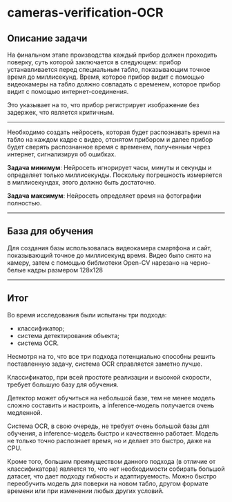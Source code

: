# cameras-verification-OCR
## Описание задачи

На финальном этапе производства каждый прибор должен проходить поверку, суть которой заключается в следующем: прибор устанавливается перед специальным табло, показывающим точное время до миллисекунд. Время, которое прибор видит с помощью видеокамеры на табло должно совпадать с временем, которое прибор видит с помощью интернет-соединения.

Это указывает на то, что прибор регистрирует изображение без задержек, что является критичным.

---

Необходимо создать нейросеть, которая будет распознавать время на табло на каждом кадре с видео, отснятом прибором и далее прибор будет сверять распознанное время с временем, полученным через интернет, сигнализируя об ошибках.

<b>Задача минимум</b>:
Нейросеть игнорирует часы, минуты и секунды и определяет только миллисекунды. Поскольку погрешность измеряется в миллисекундах, этого должно быть достаточно.

<b>Задача максимум</b>:
Нейросеть определяет время на фотографии полностью.

---

## База для обучения

Для создания базы использовалась видеокамера смартфона и сайт, показывающий точное до миллисекунд время. Видео было снято на камеру, затем с помощью библиотеки Open-CV нарезано на черно-белые кадры размером 128х128

---

## Итог

Во время исследования были испытаны три подхода: 

- классификатор; 
- система детектирования объекта; 
- система OCR. 

Несмотря на то, что все три подхода потенциально способны решить поставленную задачу, система OCR справляется заметно лучше.

Классификатор, при всей простоте реализации и высокой скорости, требует большую базу для обучения.

Детектор может обучиться на небольшой базе, тем не менее модель сложно составить и настроить, а inference-модель получается очень медленной.

Система OCR, в свою очередь, не требует очень большой базы для обучения, а inference-модель быстро и качественно работает. Модель не только точно распознает время, но и делает это быстро, даже на CPU.

Кроме того, большим преимуществом данного подхода (в отличие от классификатора) является то, что нет необходимости собирать большой датасет, что дает подходу гибкость и адаптируемость. Можно быстро переобучить модель для поверки на новом табло, другом формате времени или при изменении любых других условий.

